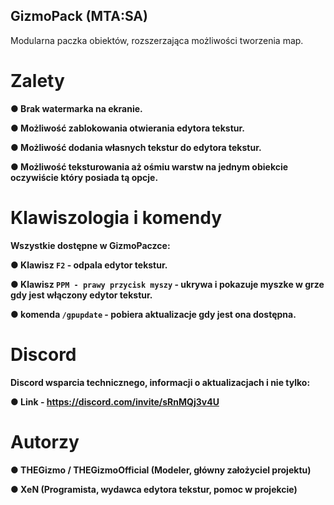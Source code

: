 ## GizmoPack (MTA:SA)
Modularna paczka obiektów, rozszerzająca możliwości tworzenia map.

# Zalety

**● Brak watermarka na ekranie.**

**● Możliwość zablokowania otwierania edytora tekstur.**

**● Możliwość dodania własnych tekstur do edytora tekstur.**

**● Możliwość teksturowania aż ośmiu warstw na jednym obiekcie oczywiście który posiada tą opcje.**

# Klawiszologia i komendy

**Wszystkie dostępne w GizmoPaczce:**

**● Klawisz `F2` - odpala edytor tekstur.**

**● Klawisz `PPM - prawy przycisk myszy` - ukrywa i pokazuje myszke w grze gdy jest włączony edytor tekstur.**

**● komenda `/gpupdate` - pobiera aktualizacje gdy jest ona dostępna.**

# Discord

**Discord wsparcia technicznego, informacji o aktualizacjach i nie tylko:**

**● Link - https://discord.com/invite/sRnMQj3v4U**

# Autorzy

**● THEGizmo / THEGizmoOfficial (Modeler, główny założyciel projektu)**

**● XeN (Programista, wydawca edytora tekstur, pomoc w projekcie)**
